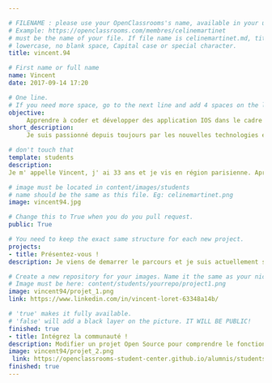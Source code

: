 ```yaml
---

# FILENAME : please use your OpenClassrooms's name, available in your url.
# Example: https://openclassrooms.com/membres/celinemartinet
# must be the name of your file. If file name is celinemartinet.md, title is celinemartinet.
# lowercase, no blank space, Capital case or special character.
title: vincent.94

# First name or full name
name: Vincent
date: 2017-09-14 17:20

# One line.
# If you need more space, go to the next line and add 4 spaces on the left, as in 'description'.
objective: 
     Apprendre à coder et développer des application IOS dans le cadre d' une reconversion professionnelle.
short_description:
     Je suis passionné depuis toujours par les nouvelles technologies et j' aime être informé des dernières nouveautés!

# don't touch that
template: students
description:
Je m' appelle Vincent, j' ai 33 ans et je vis en région parisienne. Après près de 15 années en tant qu‘ électricien j’ ai décidé de me lancer dans une reconversion professionnelle. Je débute le parcours de développeur d' application IOS et souhaite en faire mon métier. Heureux de vous rejoinde et de faire parti de la communauté OpenclassRooms.

# image must be located in content/images/students
# name should be the same as this file. Eg: celinemartinet.png
image: vincent94.jpg

# Change this to True when you do you pull request.
public: True

# You need to keep the exact same structure for each new project.
projects:
- title: Présentez-vous !
description: Je viens de demarrer le parcours et je suis actuellement sur le projet 2. Voici un lien vers mon LinkedIn.

# Create a new repository for your images. Name it the same as your nickname and profile picture.
# Image must be here: content/students/yourrepo/project1.png
image: vincent94/projet_1.png
link: https://www.linkedin.com/in/vincent-loret-63348a14b/

# 'true' makes it fully available.
# 'false' will add a black layer on the picture. IT WILL BE PUBLIC!
finished: true
- title: Intégrez la communauté !
description: Modifier un projet Open Source pour comprendre le fonctionnement de Git, de Github et des pull requests. 
image: vincent94/projet_2.png
 link: https://openclassrooms-student-center.github.io/alumnis/students/vincent94.html
finished: true
---
```

